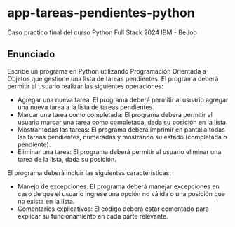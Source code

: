 # app-tareas-pendientes-python
Caso practico final del curso Python Full Stack 2024 IBM - BeJob

## Enunciado
Escribe un programa en Python utilizando Programación Orientada a Objetos que gestione una lista de tareas pendientes. El programa deberá permitir al usuario realizar las siguientes operaciones:
- Agregar una nueva tarea: El programa deberá permitir al usuario agregar una nueva tarea a
la lista de tareas pendientes.
- Marcar una tarea como completada: El programa deberá permitir al usuario marcar una tarea como completada, dada su posición en la lista.
- Mostrar todas las tareas: El programa deberá imprimir en pantalla todas las tareas pendientes, numeradas y mostrando su estado (completada o pendiente).
- Eliminar una tarea: El programa deberá permitir al usuario eliminar una tarea de la lista, dada su posición.

El programa deberá incluir las siguientes características:
- Manejo de excepciones: El programa deberá manejar excepciones en caso de que el usuario ingrese una opción no válida o una posición que no exista en la lista.
- Comentarios explicativos: El código deberá estar comentado para explicar su funcionamiento en cada parte relevante.
